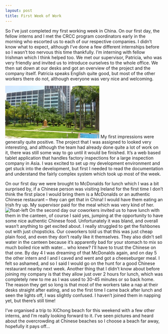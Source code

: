 ```yaml
---
layout: post
title: First Week of Work
---
```


So I’ve just completed my first working week in China. On our first day, the fellow interns and I met the CRCC program coordinators early in the morning who escorted us to each of our respective companies. I didn’t know what to expect, although I’ve done a few different internships before so I wasn’t too nervous this time thankfully. I’m interning with fellow Irishman which I think helped too. We met our supervisor, Patricia, who was very friendly and invited us to introduce ourselves to the whole office. We then sat down at our desks and got an overview of the project and the company itself. Patricia speaks English quite good, but most of the other workers there do not, although everyone was very nice and welcoming.

![float-right](/images/Office-1-300x168.jpg "My office")
My first impressions were generally quite positive. The project that I was assigned to looked very interesting, and although the team had already done quite a lot of work on it, there was still some way to go until it would be finished. It’s a web based tablet application that handles factory inspections for a large inspection company in Asia. I was excited to set up my development environment and get stuck into the development, but first I needed to read the documentation and understand the fairly complex system which took up most of the week.

On our first day we were brought to McDonalds for lunch which I was a bit surprised by, if a Chinese person was visiting Ireland for the first time I don’t think the first place I would bring them is a McDonalds or an authentic Chinese restaurant – they can get that in China! I would have them eating an Irish fry up. My supervisor paid for the meal which was very kind of her. ![float-left](http://cormacquinn.com/wp-content/uploads/2014/08/Lunch-at-Work-300x168.jpg "Lunch at work") On the second day our coworkers invited us to have lunch with them in the canteen, of course I said yes, jumping at the opportunity to have some nice authentic Chinese food. Unfortunately it was bland, and overall wasn’t anything to get excited about. I really struggled to get the fishbones out with just chopsticks. Our coworkers told us that this was just cheap plain food, and even they don’t really like it themselves. They also didn’t sell water in the canteen because it’s apparently bad for your stomach to mix so much boiled rice with water… who knew? I’ll have to trust the Chinese on that one. By day 4 I was dreaming of that McDonalds again, and on day 5 the other intern and I and I caved and went and got a cheeseburger meal. I felt so ashamed, and so I said I would go on the hunt for a good Chinese restaurant nearby next week. Another thing that I didn’t know about before joining my company is that they allow just over 2 hours for lunch, which was completely new to me as I was used to 30-45 minutes or so back home. The reason they get so long is that most of the workers take a nap at their desks straight after eating, and so the first time I came back after lunch and seen the lights off, I was slightly confused. I haven’t joined them in napping yet, but there’s still time!

I’ve organised a trip to XiChong beach for this weekend with a few other interns, and I’m really looking forward to it. I’ve seen pictures and heard about the overcrowding at Chinese beaches so I choose a beach far away, hopefully it pays off…
